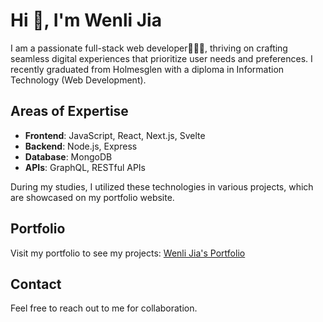 # Hi 👋, I'm Wenli Jia

I am a passionate full-stack web developer👩🏻‍💻, thriving on crafting seamless digital experiences that prioritize user needs and preferences. I recently graduated from Holmesglen with a diploma in Information Technology (Web Development).

## Areas of Expertise
- **Frontend**: JavaScript, React, Next.js, Svelte
- **Backend**: Node.js, Express
- **Database**: MongoDB
- **APIs**: GraphQL, RESTful APIs

During my studies, I utilized these technologies in various projects, which are showcased on my portfolio website.

## Portfolio
Visit my portfolio to see my projects: [Wenli Jia's Portfolio](https://wenlijia-portfolio.onrender.com/)

## Contact
Feel free to reach out to me for collaboration.


